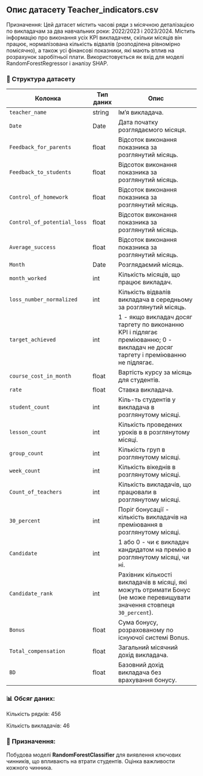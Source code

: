 ## Опис датасету Teacher_indicators.csv

Призначення:
Цей датасет містить часові ряди з місячною деталізацією по викладачам за два навчальних роки: 2022/2023 і 2023/2024. Містить інформацію про виконання усіх KPI викладачем, скільки місяців він працює, нормалізована кількість відвалів (розподілена рівномірно помісячно), а також усі фінансові показники, які мають вплив на розрахунок заробітньої плати. Використовується як вхід для моделі RandomForestRegressor і аналізу SHAP.

### 🧾 Структура датасету

| Колонка                | Тип даних | Опис                                                                 |
|-----------------------|-----------|----------------------------------------------------------------------|
| `teacher_name`        | string    | Ім’я викладача.                                      |
| `Date`        | Date    | Дата початку розглядаємого місяця.                                      |
| `Feedback_for_parents` | float   |Відсоток виконання показника за розглянутий місяць. |
| `Feedback_to_students` | float   |Відсоток виконання показника за розглянутий місяць. |
| `Control_of_homework` | float   |Відсоток виконання показника за розглянутий місяць. |
| `Control_of_potential_loss` | float   |Відсоток виконання показника за розглянутий місяць. |
| `Average_success` | float   |Відсоток виконання показника за розглянутий місяць. |
| `Month`        | Date    | Розглядаємий місяць.                                      |
| `month_worked`        | int    | Кількість місяців, що працює викладач.     |
| `loss_number_normalized` | int | Кількість відвалів викладача в середньому за розглянутий місяць.          |
| `target_achieved` | int | 1 - якщо викладач досяг таргету по виконанню KPI і підлягає преміюванню; 0 - викладач не досяг таргету і преміюванню не підлягає.            |
| `course_cost_in_month`  | float    | Вартість курсу за місяць для студентів.               |
| `rate` | float  | Ставка викладача.                   |
| `student_count` | int | Кіль-ть студентів у викладача в розглянутому місяці.       |
| `lesson_count` | int | Кількість проведених уроків в в розглянутому місяці.       |
| `group_count` | int | Кількість груп в розглянутому місяці.       |
| `week_count` | int | Кількість вікеднів в розглянутому місяці.       |
| `Count_of_teachers` | int | Кількість викладачів, що працювали в розглянутому місяці.       |
| `30_percent` | int | Поріг бонусації - кількість викладачів на преміювання в розглянутому місяці.       |
| `Candidate` | int | 1 або 0 - чи є викладач кандидатом на премію в розглянутому місяці, чи ні.       |
| `Candidate_rank` | int | Рахівник кількості викладачів в місяці, які можуть отримати Бонус (не може перевищувати значення стовпеця `30_percent`).       |
| `Bonus` | float | Сума бонусу, розрахованому по існуючої системі Bonus.       |
| `Total_compensation` | float | Загальний місячний дохід викладача.       |
| `BD` | float | Базовний дохід викладача без врахування бонусу.       |


### 📊 Обсяг даних:

Кількість рядків: 456 

Кількість викладачів: 46

### 📝 Призначення:

Побудова моделі **RandomForestClassifier** для виявлення ключових чинників, що впливають на втрати студентів. Оцінка важливости кожного чинника.
